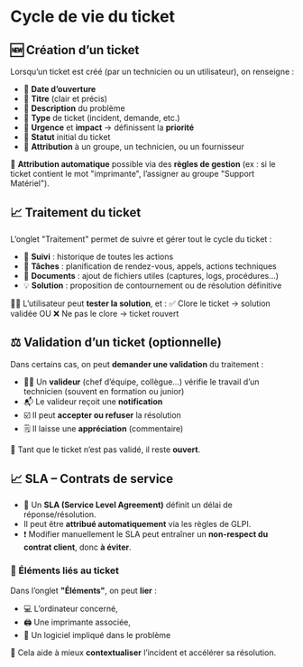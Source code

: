 # Cycle de vie du ticket

## **🆕 Création d’un ticket**

Lorsqu’un ticket est créé (par un technicien ou un utilisateur), on renseigne :

- 📅 **Date d’ouverture**
- 🧾 **Titre** (clair et précis)
- 📝 **Description** du problème
- 🔁 **Type** de ticket (incident, demande, etc.)
- 🚨 **Urgence** et **impact** → définissent la **priorité**
- 🧍 **Statut** initial du ticket
- 👥 **Attribution** à un groupe, un technicien, ou un fournisseur

📌 **Attribution automatique** possible via des **règles de gestion** (ex : si le ticket contient le mot "imprimante", l’assigner au groupe "Support Matériel").



## **📈 Traitement du ticket**

L’onglet "Traitement" permet de suivre et gérer tout le cycle du ticket :

- 💬 **Suivi** : historique de toutes les actions
- 📅 **Tâches** : planification de rendez-vous, appels, actions techniques
- 📎 **Documents** : ajout de fichiers utiles (captures, logs, procédures…)
- 💡 **Solution** : proposition de contournement ou de résolution définitive

🧑‍💻 L’utilisateur peut **tester la solution**, et : ✅ Clore le ticket → solution validée OU ❌ Ne pas le clore → ticket rouvert



## **⚖️ Validation d’un ticket (optionnelle)**

Dans certains cas, on peut **demander une validation** du traitement :

- 👨‍🏫 Un **valideur** (chef d’équipe, collègue…) vérifie le travail d’un technicien (souvent en formation ou junior)
- 📬 Le valideur reçoit une **notification**
- ☑️ Il peut **accepter ou refuser** la résolution
- 🗒️ Il laisse une **appréciation** (commentaire)

🎯 Tant que le ticket n’est pas validé, il reste **ouvert**.



## **📈 SLA – Contrats de service**

- 🎯 Un **SLA (Service Level Agreement)** définit un délai de réponse/résolution.
- Il peut être **attribué automatiquement** via les règles de GLPI.
- ❗ Modifier manuellement le SLA peut entraîner un **non-respect du contrat client**, donc **à éviter**.



### **🔗 Éléments liés au ticket**

Dans l’onglet **"Éléments"**, on peut **lier** : 
- 💻 L’ordinateur concerné,
- 🖨️ Une imprimante associée,
- 🧩 Un logiciel impliqué dans le problème

📌 Cela aide à mieux **contextualiser** l’incident et accélérer sa résolution.

